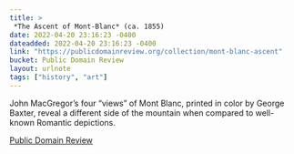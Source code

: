 ```yaml
---
title: > 
 *The Ascent of Mont-Blanc* (ca. 1855)
date: 2022-04-20 23:16:23 -0400
dateadded: 2022-04-20 23:16:23 -0400
link: "https://publicdomainreview.org/collection/mont-blanc-ascent"
bucket: Public Domain Review
layout: urlnote
tags: ["history", "art"]
--- 
```

John MacGregor’s four “views” of Mont Blanc, printed in color by George Baxter, reveal a different side of the mountain when compared to well-known Romantic depictions.
 <!-- end excerpt --> 
<div class='bucket'><a class='internal-link' href='/buckets/public-domain-review'>Public Domain Review</a></div> 
